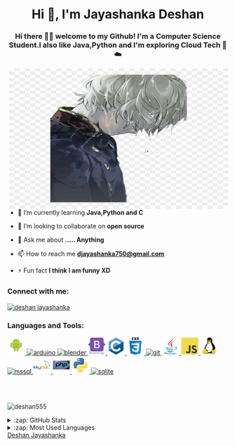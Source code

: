 <h1 align="center">Hi 👋, I'm Jayashanka Deshan</h1>

<h3 align="center">Hi there 👋🏾 welcome to my Github! I'm a Computer Science Student.I also like Java,Python and I'm exploring Cloud Tech 🐍 ☁️</h3>

<img align="right" alt="GIF" src="https://github.com/Deshan555/Deshan555/blob/main/anime.jpg?raw=true" width="500" height="320" />

- 🌱 I’m currently learning **Java,Python and C**

- 👯 I’m looking to collaborate on **open source**

- 💬 Ask me about **..... Anything**

- 📫 How to reach me **djayashanka750@gmail.com**

- ⚡ Fun fact **I think I am funny XD**

<h3 align="left">Connect with me:</h3>
<p align="left">

<a href="https://fb.com/deshan jayashanka" target="blank"><img align="center" src="https://raw.githubusercontent.com/rahuldkjain/github-profile-readme-generator/master/src/images/icons/Social/facebook.svg" alt="deshan jayashanka" height="30" width="40" /></a>
</p>

<h3 align="left">Languages and Tools:</h3>
<p align="left"> <a href="https://developer.android.com" target="_blank" rel="noreferrer"> <img src="https://raw.githubusercontent.com/devicons/devicon/master/icons/android/android-original-wordmark.svg" alt="android" width="40" height="40"/> </a> <a href="https://www.arduino.cc/" target="_blank" rel="noreferrer"> <img src="https://cdn.worldvectorlogo.com/logos/arduino-1.svg" alt="arduino" width="40" height="40"/> </a> <a href="https://www.blender.org/" target="_blank" rel="noreferrer"> <img src="https://download.blender.org/branding/community/blender_community_badge_white.svg" alt="blender" width="40" height="40"/> </a> <a href="https://getbootstrap.com" target="_blank" rel="noreferrer"> <img src="https://raw.githubusercontent.com/devicons/devicon/master/icons/bootstrap/bootstrap-plain-wordmark.svg" alt="bootstrap" width="40" height="40"/> </a> <a href="https://www.cprogramming.com/" target="_blank" rel="noreferrer"> <img src="https://raw.githubusercontent.com/devicons/devicon/master/icons/c/c-original.svg" alt="c" width="40" height="40"/> </a> <a href="https://www.w3schools.com/css/" target="_blank" rel="noreferrer"> <img src="https://raw.githubusercontent.com/devicons/devicon/master/icons/css3/css3-original-wordmark.svg" alt="css3" width="40" height="40"/> </a> <a href="https://git-scm.com/" target="_blank" rel="noreferrer"> <img src="https://www.vectorlogo.zone/logos/git-scm/git-scm-icon.svg" alt="git" width="40" height="40"/> </a> <a href="https://www.java.com" target="_blank" rel="noreferrer"> <img src="https://raw.githubusercontent.com/devicons/devicon/master/icons/java/java-original.svg" alt="java" width="40" height="40"/> </a> <a href="https://developer.mozilla.org/en-US/docs/Web/JavaScript" target="_blank" rel="noreferrer"> <img src="https://raw.githubusercontent.com/devicons/devicon/master/icons/javascript/javascript-original.svg" alt="javascript" width="40" height="40"/> </a> <a href="https://www.linux.org/" target="_blank" rel="noreferrer"> <img src="https://raw.githubusercontent.com/devicons/devicon/master/icons/linux/linux-original.svg" alt="linux" width="40" height="40"/> </a> <a href="https://www.microsoft.com/en-us/sql-server" target="_blank" rel="noreferrer"> <img src="https://www.svgrepo.com/show/303229/microsoft-sql-server-logo.svg" alt="mssql" width="40" height="40"/> </a> <a href="https://www.mysql.com/" target="_blank" rel="noreferrer"> <img src="https://raw.githubusercontent.com/devicons/devicon/master/icons/mysql/mysql-original-wordmark.svg" alt="mysql" width="40" height="40"/> </a> <a href="https://www.php.net" target="_blank" rel="noreferrer"> <img src="https://raw.githubusercontent.com/devicons/devicon/master/icons/php/php-original.svg" alt="php" width="40" height="40"/> </a> <a href="https://www.python.org" target="_blank" rel="noreferrer"> <img src="https://raw.githubusercontent.com/devicons/devicon/master/icons/python/python-original.svg" alt="python" width="40" height="40"/> </a> <a href="https://www.sqlite.org/" target="_blank" rel="noreferrer"> <img src="https://www.vectorlogo.zone/logos/sqlite/sqlite-icon.svg" alt="sqlite" width="40" height="40"/> </a> </p>

<br><br><p><img align="center" src="https://github-readme-streak-stats.herokuapp.com/?user=deshan555&" alt="deshan555" /></p>

<details>
  <summary>:zap: GitHub Stats</summary>

  <img align="left" alt="DJ's GitHub Stats" src="https://github-readme-stats.vercel.app/api?username=deshan555&show_icons=true&hide_border=true" />

</details>

<details>
  <summary>:zap: Most Used Languages</summary>

<img align="left" alt="DJ's GitHub Top Languages" src="https://github-readme-stats.vercel.app/api/top-langs/?username=deshan555" />

</details>

<div class="badge-base LI-profile-badge" data-locale="en_US" data-size="medium" data-theme="dark" data-type="VERTICAL" data-vanity="deshan-jayashanka-213359233" data-version="v1"><a class="badge-base__link LI-simple-link" href="https://lk.linkedin.com/in/deshan-jayashanka-213359233?trk=profile-badge">Deshan Jayashanka</a></div>
              


